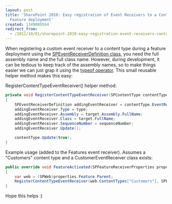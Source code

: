 ```yaml
---
layout: post
title: 'SharePoint 2010: Easy registration of Event Receivers to a Content Type during
  Feature deployment'
created: 1349089564
redirect_from:
  - /2012/10/01/sharepoint-2010-easy-registration-event-receivers-content-type-during-feature-deployment
---
```

When registering a custom event receiver to a content type during a feature deployment using the [SPEventReceiverDefinition class](http://msdn.microsoft.com/en-us/library/microsoft.sharepoint.speventreceiverdefinition.aspx), you need the full assembly name and the full class name. However, during development, it can be tedious to keep track of the assembly names, so to make things easier we can just grap it using the [typeof operator](http://msdn.microsoft.com/en-us/library/58918ffs(v=vs.110).aspx). This small reusable helper method makes this easy:

RegisterContentTypeEventReceiver() helper method:

~~~csharp
private void RegisterContentTypeEventReceiver(SPContentType contentType, SPEventReceiverType type, Type target, int sequenceNumber) 
{
    SPEventReceiverDefinition addingEventReceiver = contentType.EventReceivers.Add();
    addingEventReceiver.Type = type;
    addingEventReceiver.Assembly = target.Assembly.FullName;
    addingEventReceiver.Class = target.FullName;
    addingEventReceiver.SequenceNumber = sequenceNumber;
    addingEventReceiver.Update();

    contentType.Update(true);
}
~~~

Example usage (added to the Features event receiver). Assumes a "Customers" content type and a CustomerEventReceiver class exists:

~~~csharp
public override void FeatureActivated(SPFeatureReceiverProperties properties)
{
    var web = (SPWeb)properties.Feature.Parent;    
	RegisterContentTypeEventReceiver(web.ContentTypes["Customers"], SPEventReceiverType.ItemUpdated, typeof(CustomerEventReceiver), 1000);
}
~~~

Hope this helps :)